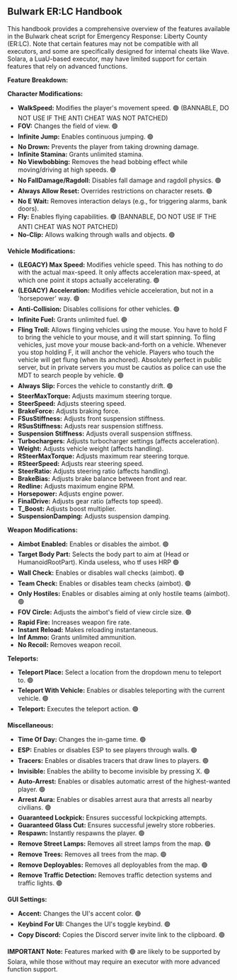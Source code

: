 ## Bulwark ER:LC Handbook

This handbook provides a comprehensive overview of the features available in the Bulwark cheat script for Emergency Response: Liberty County (ER:LC). Note that certain features may not be compatible with all executors, and some are specifically designed for internal cheats like Wave. Solara, a LuaU-based executor, may have limited support for certain features that rely on advanced functions.

**Feature Breakdown:**

**Character Modifications:**

- **WalkSpeed:** Modifies the player's movement speed. 🟢 (BANNABLE, DO NOT USE IF THE ANTI CHEAT WAS NOT PATCHED)
- **FOV:** Changes the field of view. 🟢
- **Infinite Jump:** Enables continuous jumping. 🟢
- **No Drown:** Prevents the player from taking drowning damage.
- **Infinite Stamina:** Grants unlimited stamina. 
- **No Viewbobbing:** Removes the head bobbing effect while moving/driving at high speeds. 🟢
- **No FallDamage/Ragdoll:** Disables fall damage and ragdoll physics. 🟢
- **Always Allow Reset:** Overrides restrictions on character resets. 🟢
- **No E Wait:** Removes interaction delays (e.g., for triggering alarms, bank doors).
- **Fly:** Enables flying capabilities. 🟢 (BANNABLE, DO NOT USE IF THE ANTI CHEAT WAS NOT PATCHED)
- **No-Clip:** Allows walking through walls and objects. 🟢

**Vehicle Modifications:**

- **(LEGACY) Max Speed:** Modifies vehicle speed. This has nothing to do with the actual max-speed. It only affects acceleration max-speed, at which one point it stops actually accelerating. 🟢
- **(LEGACY) Acceleration:** Modifies vehicle acceleration, but not in a 'horsepower' way. 🟢
- **Anti-Collision:** Disables collisions for other vehicles. 🟢
- **Infinite Fuel:** Grants unlimited fuel. 🟢
- **Fling Troll:** Allows flinging vehicles using the mouse. You have to hold F to bring the vehicle to your mouse, and it will start spinning. To fling vehicles, just move your mouse back-and-forth on a vehicle. Whenever you stop holding F, it will anchor the vehicle. Players who touch the vehicle will get flung (when its anchored). Absolutely perfect in public server, but in private servers you must be cautios as police can use the MDT to search people by vehicle. 🟢
- **Always Slip:** Forces the vehicle to constantly drift. 🟢
- **SteerMaxTorque:** Adjusts maximum steering torque.
- **SteerSpeed:** Adjusts steering speed.
- **BrakeForce:** Adjusts braking force.
- **FSusStiffness:** Adjusts front suspension stiffness.
- **RSusStiffness:** Adjusts rear suspension stiffness.
- **Suspension Stiffness:** Adjusts overall suspension stiffness.
- **Turbochargers:** Adjusts turbocharger settings (affects acceleration).
- **Weight:** Adjusts vehicle weight (affects handling).
- **RSteerMaxTorque:** Adjusts maximum rear steering torque.
- **RSteerSpeed:** Adjusts rear steering speed.
- **SteerRatio:** Adjusts steering ratio (affects handling).
- **BrakeBias:** Adjusts brake balance between front and rear.
- **Redline:** Adjusts maximum engine RPM.
- **Horsepower:** Adjusts engine power.
- **FinalDrive:** Adjusts gear ratio (affects top speed).
- **T_Boost:** Adjusts boost multiplier.
- **SuspensionDamping:** Adjusts suspension damping.

**Weapon Modifications:**

- **Aimbot Enabled:** Enables or disables the aimbot. 🟢
- **Target Body Part:** Selects the body part to aim at (Head or HumanoidRootPart). Kinda useless, who tf uses HRP 🟢
- **Wall Check:** Enables or disables wall checks (aimbot). 🟢
- **Team Check:** Enables or disables team checks (aimbot). 🟢
- **Only Hostiles:** Enables or disables aiming at only hostile teams (aimbot). 🟢
- **FOV Circle:** Adjusts the aimbot's field of view circle size. 🟢
- **Rapid Fire:** Increases weapon fire rate.
- **Instant Reload:** Makes reloading instantaneous.
- **Inf Ammo:** Grants unlimited ammunition.
- **No Recoil:** Removes weapon recoil.

**Teleports:**

- **Teleport Place:** Select a location from the dropdown menu to teleport to. 🟢
- **Teleport With Vehicle:** Enables or disables teleporting with the current vehicle. 🟢
- **Teleport:** Executes the teleport action. 🟢

**Miscellaneous:**

- **Time Of Day:** Changes the in-game time. 🟢
- **ESP:** Enables or disables ESP to see players through walls. 🟢
- **Tracers:** Enables or disables tracers that draw lines to players. 🟢
- **Invisible:** Enables the ability to become invisible by pressing X. 🟢
- **Auto-Arrest:** Enables or disables automatic arrest of the highest-wanted player. 🟢
- **Arrest Aura:** Enables or disables arrest aura that arrests all nearby civilians. 🟢
- **Guaranteed Lockpick:** Ensures successful lockpicking attempts.
- **Guaranteed Glass Cut:** Ensures successful jewelry store robberies.
- **Respawn:** Instantly respawns the player. 🟢
- **Remove Street Lamps:** Removes all street lamps from the map. 🟢
- **Remove Trees:** Removes all trees from the map. 🟢
- **Remove Deployables:** Removes all deployables from the map. 🟢
- **Remove Traffic Detection:** Removes traffic detection systems and traffic lights. 🟢

**GUI Settings:**

- **Accent:** Changes the UI's accent color. 🟢
- **Keybind For UI:** Changes the UI's toggle keybind. 🟢
- **Copy Discord:** Copies the Discord server invite link to the clipboard. 🟢

**IMPORTANT Note:** Features marked with 🟢 are likely to be supported by Solara, while those without may require an executor with more advanced function support.
